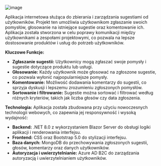 ![image](https://github.com/KrystianMroczkowski/SuggestionApp/assets/87522500/2b9c5d93-b89f-4608-a02b-011c6d405e83)


Aplikacja internetowa służąca do zbierania i zarządzania sugestiami od użytkowników. Projekt ten umożliwia użytkownikom zgłaszanie swoich pomysłów, głosowanie na istniejące sugestie oraz komentowanie ich. Aplikacja została stworzona w celu poprawy komunikacji między użytkownikami a zespołami projektowymi, co pozwala na lepsze dostosowanie produktów i usług do potrzeb użytkowników.

**Kluczowe Funkcje:**
- **Zgłaszanie sugestii:** Użytkownicy mogą zgłaszać swoje pomysły i sugestie dotyczące produktu lub usługi.
- **Głosowanie:** Każdy użytkownik może głosować na zgłoszone sugestie, co pozwala wyłonić najpopularniejsze pomysły.
- **Komentowanie:** Możliwość dodawania komentarzy do sugestii, co sprzyja dyskusji i lepszemu zrozumieniu zgłoszonych pomysłów.
- **Sortowanie i filtrowanie:** Sugestie można sortować i filtrować według różnych kryteriów, takich jak liczba głosów czy data zgłoszenia.
  
**Technologia:**
Aplikacja została zbudowana przy użyciu nowoczesnych technologii webowych, co zapewnia jej responsywność i wysoką wydajność:
- **Backend:** .NET 8.0 z wykorzystaniem Blazor Server do obsługi logiki aplikacji i renderowania interfejsu.
- **Frontend:** CSS oraz Bootstrap 5.0 do stylizacji interfejsu.
- **Baza danych:** MongoDB do przechowywania zgłoszonych sugestii, głosów, komentarzy oraz danych użytkowników.
- **Autoryzacja i uwierzytelnianie:** Azure AD B2C do zarządzania autoryzacją i uwierzytelnianiem użytkowników.
